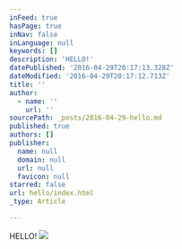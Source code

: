 ```yaml
---
inFeed: true
hasPage: true
inNav: false
inLanguage: null
keywords: []
description: 'HELLO!'
datePublished: '2016-04-29T20:17:13.328Z'
dateModified: '2016-04-29T20:17:12.713Z'
title: ''
author:
  - name: ''
    url: ''
sourcePath: _posts/2016-04-29-hello.md
published: true
authors: []
publisher:
  name: null
  domain: null
  url: null
  favicon: null
starred: false
url: hello/index.html
_type: Article

---
```

HELLO!
![](https://the-grid-user-content.s3-us-west-2.amazonaws.com/3939a3c3-0da5-4053-9370-03b4bda8a731.jpg)